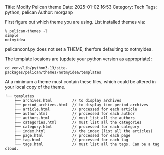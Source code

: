 Title: Modify Pelican theme
Date: 2025-01-02 16:53 
Category: Tech
Tags: python, pelican
Author: morganp

First figure out which theme you are using.
List installed themes via:

    % pelican-themes -l
    simple
    notmyidea

pelicanconf.py does not set a THEME, therfore defaulting to notmyidea.

The template locaions are (update your python version as appropriate):

    cd venv/lib/python3.13/site-packages/pelican/themes/notmyidea/templates

At a minimum a theme must contain these files, which could be altered in your local copy of the theme.

    └── templates
        ├── archives.html         // to display archives
        ├── period_archives.html  // to display time-period archives
        ├── article.html          // processed for each article
        ├── author.html           // processed for each author
        ├── authors.html          // must list all the authors
        ├── categories.html       // must list all the categories
        ├── category.html         // processed for each category
        ├── index.html            // the index (list all the articles)
        ├── page.html             // processed for each page
        ├── tag.html              // processed for each tag
        └── tags.html             // must list all the tags. Can be a tag cloud.


